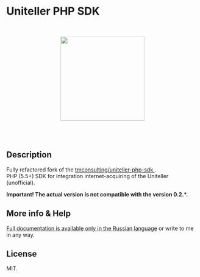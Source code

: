 # Uniteller PHP SDK

<br />

<p align="center">
    <img src="https://www.uniteller.ru//local/templates/index/img/base/logo.svg" width="220">
</p>

<br />
<br />

## Description
Fully refactored fork of the [tmconsulting/uniteller-php-sdk ](https://packagist.org/packages/tmconsulting/uniteller-php-sdk).  
PHP (5.5+) SDK for integration internet-acquiring of the Uniteller (unofficial).    

<b>Important! The actual version is not compatible with the version 0.2.*.</b>

## More info & Help

[Full documentation is available only in the Russian language](README_RU.md) or write to me in any way.

## License

MIT.
